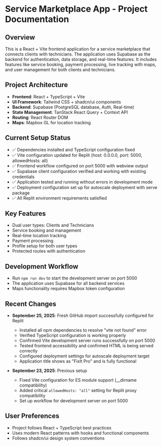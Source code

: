 # Service Marketplace App - Project Documentation

## Overview
This is a React + Vite frontend application for a service marketplace that connects clients with technicians. The application uses Supabase as the backend for authentication, data storage, and real-time features. It includes features like service booking, payment processing, live tracking with maps, and user management for both clients and technicians.

## Project Architecture
- **Frontend**: React + TypeScript + Vite
- **UI Framework**: Tailwind CSS + shadcn/ui components
- **Backend**: Supabase (PostgreSQL database, Auth, Real-time)
- **State Management**: TanStack React Query + Context API
- **Routing**: React Router DOM
- **Maps**: Mapbox GL for location tracking

## Current Setup Status
- ✅ Dependencies installed and TypeScript configuration fixed
- ✅ Vite configuration updated for Replit (host: 0.0.0.0, port: 5000, allowedHosts: all)
- ✅ Frontend workflow configured on port 5000 with webview output
- ✅ Supabase client configuration verified and working with existing credentials
- ✅ Application tested and running without errors in development mode
- ✅ Deployment configuration set up for autoscale deployment with serve package
- ✅ All Replit environment requirements satisfied

## Key Features
- Dual user types: Clients and Technicians  
- Service booking and management
- Real-time location tracking
- Payment processing
- Profile setup for both user types
- Protected routes with authentication

## Development Workflow
- Run `npm run dev` to start the development server on port 5000
- The application uses Supabase for all backend services
- Maps functionality requires Mapbox token configuration

## Recent Changes
- **September 25, 2025**: Fresh GitHub import successfully configured for Replit
  - Installed all npm dependencies to resolve "vite not found" error
  - Verified TypeScript configuration is working properly
  - Confirmed Vite development server runs successfully on port 5000
  - Tested frontend accessibility and confirmed HTML is being served correctly
  - Configured deployment settings for autoscale deployment target
  - Application title shows as "FixIt Pro" and is fully functional

- **September 23, 2025**: Previous setup
  - Fixed Vite configuration for ES module support (__dirname compatibility)
  - Added critical `allowedHosts: "all"` setting for Replit proxy compatibility
  - Set up workflow for development server on port 5000

## User Preferences
- Project follows React + TypeScript best practices
- Uses modern React patterns with hooks and functional components
- Follows shadcn/ui design system conventions